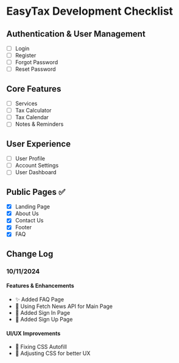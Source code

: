 # EasyTax Development Checklist

## Authentication & User Management

- [ ] Login
- [ ] Register
- [ ] Forgot Password
- [ ] Reset Password

## Core Features

- [ ] Services
- [ ] Tax Calculator
- [ ] Tax Calendar
- [ ] Notes & Reminders

## User Experience

- [ ] User Profile
- [ ] Account Settings
- [ ] User Dashboard

## Public Pages ✅

- [x] Landing Page
- [x] About Us
- [x] Contact Us
- [x] Footer
- [x] FAQ

## Change Log

### 10/11/2024

#### Features & Enhancements

- ✨ Added FAQ Page
- 🔄 Using Fetch News API for Main Page
- 🔐 Added Sign In Page
- 📝 Added Sign Up Page

#### UI/UX Improvements

- 🎨 Fixing CSS Autofill
- 📱 Adjusting CSS for better UX
